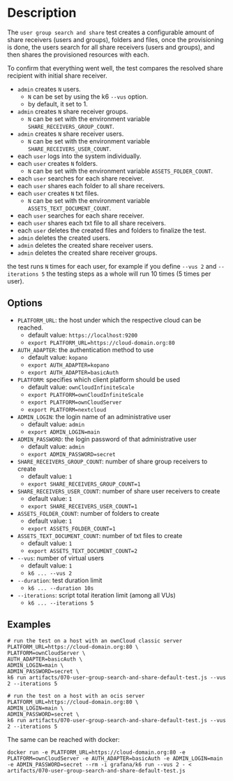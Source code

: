 # Description
The `user group search and share` test creates a configurable amount of share receivers (users and groups),
folders and files, once the provisioning is done, the users search for all share receivers (users and groups),
and then shares the provisioned resources with each.

To confirm that everything went well, the test compares the resolved share recipient with initial share receiver. 

* `admin` creates `N` users.
  * `N` can be set by using the k6 `--vus` option.
  * by default, it set to 1.
* `admin` creates `N` share receiver groups.
  * `N` can be set with the environment variable `SHARE_RECEIVERS_GROUP_COUNT`.
* `admin` creates `N` share receiver users.
  * `N` can be set with the environment variable `SHARE_RECEIVERS_USER_COUNT`.
* each `user` logs into the system individually.
* each `user` creates `N` folders.
  * `N` can be set with the environment variable `ASSETS_FOLDER_COUNT`.
* each `user` searches for each share receiver.
* each `user` shares each folder to all share receivers.
* each `user` creates `N` txt files.
  * `N` can be set with the environment variable `ASSETS_TEXT_DOCUMENT_COUNT`.
* each `user` searches for each share receiver.
* each `user` shares each txt file to all share receivers.
* each `user` deletes the created files and folders to finalize the test.
* `admin` deletes the created users.
* `admin` deletes the created share receiver users.
* `admin` deletes the created share receiver groups.

the test runs `N` times for each user, for example if you define `--vus 2` and `--iterations 5`
the testing steps as a whole will run 10 times (5 times per user).

## Options
* `PLATFORM_URL`: the host under which the respective cloud can be reached.
  * default value: `https://localhost:9200`
  * `export PLATFORM_URL=https://cloud-domain.org:80`
* `AUTH_ADAPTER`: the authentication method to use
  * default value: `kopano`
  * `export AUTH_ADAPTER=kopano`
  * `export AUTH_ADAPTER=basicAuth`
* `PLATFORM`: specifies which client platform should be used
  * default value: `ownCloudInfiniteScale`
  * `export PLATFORM=ownCloudInfiniteScale`
  * `export PLATFORM=ownCloudServer`
  * `export PLATFORM=nextcloud`
* `ADMIN_LOGIN`: the login name of an administrative user
  * default value: `admin`
  * `export ADMIN_LOGIN=main`
* `ADMIN_PASSWORD`: the login password of that administrative user
  * default value: `admin`
  * `export ADMIN_PASSWORD=secret`
* `SHARE_RECEIVERS_GROUP_COUNT`: number of share group receivers to create
  * default value: `1`
  * `export SHARE_RECEIVERS_GROUP_COUNT=1`
* `SHARE_RECEIVERS_USER_COUNT`: number of share user receivers to create
  * default value: `1`
  * `export SHARE_RECEIVERS_USER_COUNT=1`
* `ASSETS_FOLDER_COUNT`: number of folders to create
  * default value: `1`
  * `export ASSETS_FOLDER_COUNT=1`
* `ASSETS_TEXT_DOCUMENT_COUNT`: number of txt files to create
  * default value: `1`
  * `export ASSETS_TEXT_DOCUMENT_COUNT=2`
* `--vus`: number of virtual users
  * default value: `1`
  * `k6 ... --vus 2`
* `--duration`: test duration limit
  * `k6 ... --duration 10s`
* `--iterations`: script total iteration limit (among all VUs)
  * `k6 ... --iterations 5`

## Examples
```shell
# run the test on a host with an ownCloud classic server
PLATFORM_URL=https://cloud-domain.org:80 \
PLATFORM=ownCloudServer \
AUTH_ADAPTER=basicAuth \
ADMIN_LOGIN=main \
ADMIN_PASSWORD=secret \
k6 run artifacts/070-user-group-search-and-share-default-test.js --vus 2 --iterations 5

# run the test on a host with an ocis server
PLATFORM_URL=https://cloud-domain.org:80 \
ADMIN_LOGIN=main \
ADMIN_PASSWORD=secret \
k6 run artifacts/070-user-group-search-and-share-default-test.js --vus 2 --iterations 5
```

The same can be reached with docker:
```shell
docker run -e PLATFORM_URL=https://cloud-domain.org:80 -e PLATFORM=ownCloudServer -e AUTH_ADAPTER=basicAuth -e ADMIN_LOGIN=main -e ADMIN_PASSWORD=secret --rm -i grafana/k6 run --vus 2 - < artifacts/070-user-group-search-and-share-default-test.js
```
